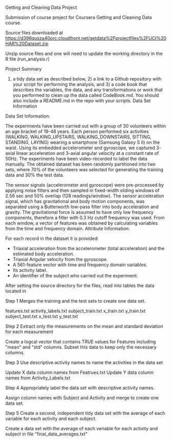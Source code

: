 Getting and Cleaning Data Project


Submission of course project for Coursera Getting and Cleaning Data course.

Source files downloaded at https://d396qusza40orc.cloudfront.net/getdata%2Fprojectfiles%2FUCI%20HAR%20Dataset.zip

Unzip source files and one will need to update the working directory in the R file (run_analysis.r)

Project Summary

1) a tidy data set as described below, 2) a link to a Github repository with your script for performing the analysis, and 3) a code book that describes the variables, the data, and any transformations or work that you performed to clean up the data called CodeBook.md. You should also include a README.md in the repo with your scripts.
Data Set Information


Data Set Information:

The experiments have been carried out with a group of 30 volunteers within an age bracket of 19-48 years. Each person performed six activities (WALKING, WALKING_UPSTAIRS, WALKING_DOWNSTAIRS, SITTING, STANDING, LAYING) wearing a smartphone (Samsung Galaxy S II) on the waist. Using its embedded accelerometer and gyroscope, we captured 3-axial linear acceleration and 3-axial angular velocity at a constant rate of 50Hz. The experiments have been video-recorded to label the data manually. The obtained dataset has been randomly partitioned into two sets, where 70% of the volunteers was selected for generating the training data and 30% the test data. 

The sensor signals (accelerometer and gyroscope) were pre-processed by applying noise filters and then sampled in fixed-width sliding windows of 2.56 sec and 50% overlap (128 readings/window). The sensor acceleration signal, which has gravitational and body motion components, was separated using a Butterworth low-pass filter into body acceleration and gravity. The gravitational force is assumed to have only low frequency components, therefore a filter with 0.3 Hz cutoff frequency was used. From each window, a vector of features was obtained by calculating variables from the time and frequency domain.
Attribute Information:

For each record in the dataset it is provided: 
- Triaxial acceleration from the accelerometer (total acceleration) and the estimated body acceleration. 
- Triaxial Angular velocity from the gyroscope. 
- A 561-feature vector with time and frequency domain variables. 
- Its activity label. 
- An identifier of the subject who carried out the experiment.

After setting the source directory for the files, read into tables the data located in

Step 1 Merges the training and the test sets to create one data set.

features.txt
activity_labels.txt
subject_train.txt
x_train.txt
y_train.txt
subject_test.txt
x_test.txt
y_test.txt



Step 2 Extract only the measurements on the mean and standard deviation for each measurement

Create a logcal vector that contains TRUE values for Features including "mean" and "std" columns.  Subset this data to keep only the necessary columns.

Step 3 Use descriptive activity names to name the activities in the data set

Update X data column names from Featrues.txt
Update Y data column names from Activity_Labels.txt


Step 4 Appropriately label the data set with descriptive activity names.

Assign column names with Subject and Activity and merge to create one data set.


Step 5 Create a second, independent tidy data set with the average of each variable for each activity and each subject.

Create a data set with the average of each veriable for each activity and subject in file "final_data_averages.txt"